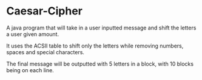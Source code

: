 # Caesar-Cipher

A java program that will take in a user inputted message and shift the letters a user given amount.

It uses the ACSII table to shift only the letters while removing numbers, spaces and special characters.

The final message will be outputted with 5 letters in a block, with 10 blocks being on each line.
